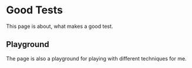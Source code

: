 Good Tests
==========

This page is about, what makes a good test.

Playground
----------

The page is also a playground for playing with different techniques for me.



